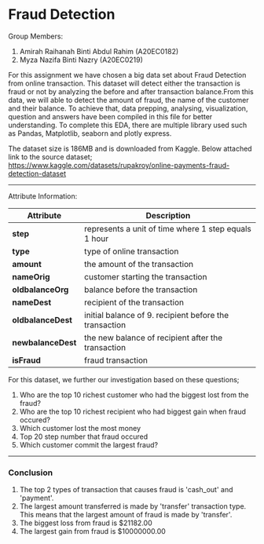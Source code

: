 # Fraud Detection
Group Members:
1. Amirah Raihanah Binti Abdul Rahim (A20EC0182)
2. Myza Nazifa Binti Nazry (A20EC0219)

For this assignment we have chosen a big data set about Fraud Detection from online transaction. This dataset will detect either the transaction is fraud or not by analyzing the before and after transaction balance.From this data, we will able to detect the amount of fraud, the name of the customer and their balance. To achieve that, data prepping, analysing, visualization, question and answers have been compiled in this file for better understanding. To complete this EDA, there are multiple library used such as Pandas, Matplotlib, seaborn and plotly express.

The dataset size is 186MB and is downloaded from Kaggle. Below attached link to the source dataset;
https://www.kaggle.com/datasets/rupakroy/online-payments-fraud-detection-dataset

---

Attribute Information:

| Attribute | Description |
| --- | --- |
| **step** |    represents a unit of time where 1 step equals 1 hour |
|**type** |   type of online transaction |
| **amount** | the amount of the transaction |
| **nameOrig** |  customer starting the transaction |
| **oldbalanceOrg** |  balance before the transaction |
| **nameDest** |    recipient of the transaction |
| **oldbalanceDest** |   initial balance of 9. recipient before the transaction |
| **newbalanceDest** |   the new balance of recipient after the transaction |
|**isFraud** |   fraud transaction |

For this dataset, we further our investigation based on these questions;
1. Who are the top 10 richest customer who had the biggest lost from the fraud?
2.  Who are the top 10 richest recipient who had biggest gain when fraud occured?
3.  Which customer lost the most money
4.  Top 20 step number that fraud occured
5.  Which customer commit the largest fraud?
---
### Conclusion
1. The top 2 types of transaction that causes fraud is 'cash_out' and 'payment'.
2. The largest amount transferred is made by 'transfer' transaction type. This means that the largest amount of fraud is made by 'transfer'.
3. The biggest loss from fraud is $21182.00
4. The largest gain from fraud is $10000000.00

